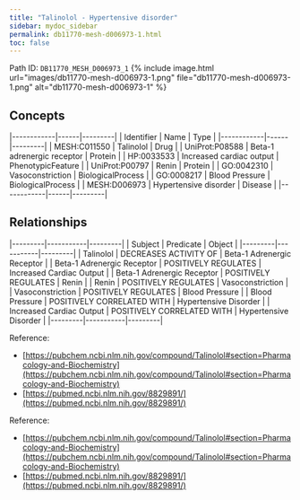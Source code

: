 ```yaml
---
title: "Talinolol - Hypertensive disorder"
sidebar: mydoc_sidebar
permalink: db11770-mesh-d006973-1.html
toc: false 
---
```



Path ID: `DB11770_MESH_D006973_1`
{% include image.html url="images/db11770-mesh-d006973-1.png" file="db11770-mesh-d006973-1.png" alt="db11770-mesh-d006973-1" %}

## Concepts

|------------|------|---------|
| Identifier | Name | Type    |
|------------|------|---------|
| MESH:C011550 | Talinolol | Drug |
| UniProt:P08588 | Beta-1 adrenergic receptor | Protein |
| HP:0033533 | Increased cardiac output | PhenotypicFeature |
| UniProt:P00797 | Renin | Protein |
| GO:0042310 | Vasoconstriction | BiologicalProcess |
| GO:0008217 | Blood Pressure | BiologicalProcess |
| MESH:D006973 | Hypertensive disorder | Disease |
|------------|------|---------|

## Relationships

|---------|-----------|---------|
| Subject | Predicate | Object  |
|---------|-----------|---------|
| Talinolol | DECREASES ACTIVITY OF | Beta-1 Adrenergic Receptor |
| Beta-1 Adrenergic Receptor | POSITIVELY REGULATES | Increased Cardiac Output |
| Beta-1 Adrenergic Receptor | POSITIVELY REGULATES | Renin |
| Renin | POSITIVELY REGULATES | Vasoconstriction |
| Vasoconstriction | POSITIVELY REGULATES | Blood Pressure |
| Blood Pressure | POSITIVELY CORRELATED WITH | Hypertensive Disorder |
| Increased Cardiac Output | POSITIVELY CORRELATED WITH | Hypertensive Disorder |
|---------|-----------|---------|

Reference: 
  - [https://pubchem.ncbi.nlm.nih.gov/compound/Talinolol#section=Pharmacology-and-Biochemistry](https://pubchem.ncbi.nlm.nih.gov/compound/Talinolol#section=Pharmacology-and-Biochemistry)
  - [https://pubmed.ncbi.nlm.nih.gov/8829891/](https://pubmed.ncbi.nlm.nih.gov/8829891/)

Reference: 
  - [https://pubchem.ncbi.nlm.nih.gov/compound/Talinolol#section=Pharmacology-and-Biochemistry](https://pubchem.ncbi.nlm.nih.gov/compound/Talinolol#section=Pharmacology-and-Biochemistry)
  - [https://pubmed.ncbi.nlm.nih.gov/8829891/](https://pubmed.ncbi.nlm.nih.gov/8829891/)
